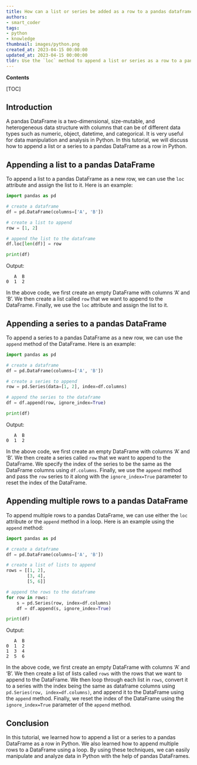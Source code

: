 ```yaml
---
title: How can a list or series be added as a row to a pandas dataframe?
authors:
- smart_coder
tags:
- python
- knowledge
thumbnail: images/python.png
created_at: 2023-04-15 00:00:00
updated_at: 2023-04-15 00:00:00
tldr: Use the `loc` method to append a list or series as a row to a pandas DataFrame in Python.
---
```


**Contents**

[TOC]

## Introduction
A pandas DataFrame is a two-dimensional, size-mutable, and heterogeneous data structure with columns that can be of different data types such as numeric, object, datetime, and categorical. It is very useful for data manipulation and analysis in Python. In this tutorial, we will discuss how to append a list or a series to a pandas DataFrame as a row in Python.

## Appending a list to a pandas DataFrame
To append a list to a pandas DataFrame as a new row, we can use the `loc` attribute and assign the list to it. Here is an example:

```python
import pandas as pd

# create a dataframe
df = pd.DataFrame(columns=['A', 'B'])

# create a list to append
row = [1, 2]

# append the list to the dataframe
df.loc[len(df)] = row

print(df)
```

Output:
```
   A  B
0  1  2
```

In the above code, we first create an empty DataFrame with columns ‘A’ and ‘B’. We then create a list called `row` that we want to append to the DataFrame. Finally, we use the `loc` attribute and assign the list to it.

## Appending a series to a pandas DataFrame
To append a series to a pandas DataFrame as a new row, we can use the `append` method of the DataFrame. Here is an example:

```python
import pandas as pd

# create a dataframe
df = pd.DataFrame(columns=['A', 'B'])

# create a series to append
row = pd.Series(data=[1, 2], index=df.columns)

# append the series to the dataframe
df = df.append(row, ignore_index=True)

print(df)
```

Output:
```
   A  B
0  1  2
```

In the above code, we first create an empty DataFrame with columns ‘A’ and ‘B’. We then create a series called `row` that we want to append to the DataFrame. We specify the index of the series to be the same as the DataFrame columns using `df.columns`. Finally, we use the `append` method and pass the `row` series to it along with the `ignore_index=True` parameter to reset the index of the DataFrame.

## Appending multiple rows to a pandas DataFrame
To append multiple rows to a pandas DataFrame, we can use either the `loc` attribute or the `append` method in a loop. Here is an example using the `append` method:

```python
import pandas as pd

# create a dataframe
df = pd.DataFrame(columns=['A', 'B'])

# create a list of lists to append
rows = [[1, 2], 
        [3, 4], 
        [5, 6]]

# append the rows to the dataframe
for row in rows:
    s = pd.Series(row, index=df.columns)
    df = df.append(s, ignore_index=True)

print(df)
```

Output:
```
   A  B
0  1  2
1  3  4
2  5  6
```

In the above code, we first create an empty DataFrame with columns ‘A’ and ‘B’. We then create a list of lists called `rows` with the rows that we want to append to the DataFrame. We then loop through each list in `rows`, convert it to a series with the index being the same as dataframe columns using `pd.Series(row, index=df.columns)`, and append it to the DataFrame using the `append` method. Finally, we reset the index of the DataFrame using the `ignore_index=True` parameter of the `append` method.

## Conclusion
In this tutorial, we learned how to append a list or a series to a pandas DataFrame as a row in Python. We also learned how to append multiple rows to a DataFrame using a loop. By using these techniques, we can easily manipulate and analyze data in Python with the help of pandas DataFrames.
